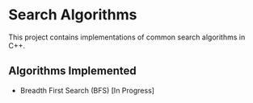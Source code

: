# Search Algorithms

This project contains implementations of common search algorithms in C++.

## Algorithms Implemented

- Breadth First Search (BFS) [In Progress]
